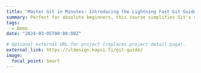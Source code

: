 ```yaml
---
title: 'Master Git in Minutes: Introducing the Lightning Fast Git Guide'
summary: Perfect for absolute beginners, this course simplifies Git's complexities into digestible chunks, ensuring rapid comprehension. Say hello to seamless version control with step-by-step instructions and practical examples. Start your Git journey today! 
tags:
  - Demo
date: "2024-03-05T00:00:00Z"

# Optional external URL for project (replaces project detail page).
external_link: https://vldesign.kapsi.fi/git-guide/
image:
  focal_point: Smart
---
```

